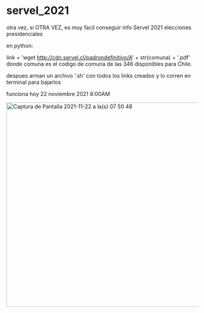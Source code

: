 # servel_2021
otra vez, si OTRA VEZ, es muy facil conseguir info Servel 2021 elecciones presidenciales


en python:

link = 'wget http://cdn.servel.cl/padrondefinitivo/A' + str(comuna) + '.pdf'
donde comuna es el codigo de comuna de las 346 disponibles para Chile.

despues arman un archivo '.sh' con todos los links creados y lo corren en terminal para bajarlos


funciona hoy 22 noviembre 2021 8:00AM

<img width="538" alt="Captura de Pantalla 2021-11-22 a la(s) 07 50 48" src="https://user-images.githubusercontent.com/69999130/142848881-6de1e5e5-a918-4ab6-b88e-4baaa80e95fc.png">
